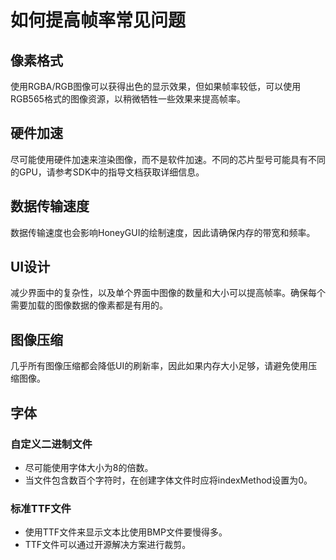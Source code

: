 # 如何提高帧率常见问题

## 像素格式

使用RGBA/RGB图像可以获得出色的显示效果，但如果帧率较低，可以使用RGB565格式的图像资源，以稍微牺牲一些效果来提高帧率。

## 硬件加速

尽可能使用硬件加速来渲染图像，而不是软件加速。不同的芯片型号可能具有不同的GPU，请参考SDK中的指导文档获取详细信息。

## 数据传输速度

数据传输速度也会影响HoneyGUI的绘制速度，因此请确保内存的带宽和频率。

## UI设计

减少界面中的复杂性，以及单个界面中图像的数量和大小可以提高帧率。确保每个需要加载的图像数据的像素都是有用的。

## 图像压缩

几乎所有图像压缩都会降低UI的刷新率，因此如果内存大小足够，请避免使用压缩图像。

## 字体

### 自定义二进制文件

* 尽可能使用字体大小为8的倍数。
* 当文件包含数百个字符时，在创建字体文件时应将indexMethod设置为0。

### 标准TTF文件

* 使用TTF文件来显示文本比使用BMP文件要慢得多。
* TTF文件可以通过开源解决方案进行裁剪。

